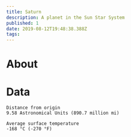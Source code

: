 ```yaml
---
title: Saturn
description: A planet in the Sun Star System
published: 1
date: 2019-08-12T19:48:38.388Z
tags: 
---
```


# About

# Data

```text
Distance from origin
9.58 Astronomical Units (890.7 million mi)

Average surface temperature
-168 °C (-270 °F)
```

